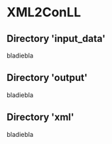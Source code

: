 # XML2ConLL

Directory 'input_data'
----------------------
bladiebla

Directory 'output'
----------------------
bladiebla

Directory 'xml'
----------------------
bladiebla
